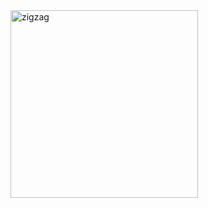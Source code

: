 
<img width="300" src="https://raw.githubusercontent.com/cllojan/cllojan/main/bouncing.webp" alt="zigzag" />

